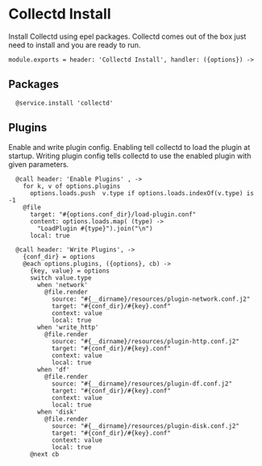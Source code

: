 
# Collectd Install
Install Collectd using epel packages. Collectd comes out of the box just need to install
and you are ready to run.

    module.exports = header: 'Collectd Install', handler: ({options}) ->

## Packages

      @service.install 'collectd'

## Plugins
Enable and write plugin config.
Enabling tell collectd to load the plugin at startup.
Writing plugin config tells collectd to use the enabled plugin with given parameters.

      @call header: 'Enable Plugins' , ->
        for k, v of options.plugins
          options.loads.push  v.type if options.loads.indexOf(v.type) is -1
        @file
          target: "#{options.conf_dir}/load-plugin.conf"
          content: options.loads.map( (type) ->
            "LoadPlugin #{type}").join("\n")
          local: true
        
      @call header: 'Write Plugins', ->
        {conf_dir} = options
        @each options.plugins, ({options}, cb) ->
          {key, value} = options
          switch value.type
            when 'network'
              @file.render
                source: "#{__dirname}/resources/plugin-network.conf.j2"
                target: "#{conf_dir}/#{key}.conf"
                context: value
                local: true
            when 'write_http'
              @file.render
                source: "#{__dirname}/resources/plugin-http.conf.j2"
                target: "#{conf_dir}/#{key}.conf"
                context: value
                local: true
            when 'df'
              @file.render
                source: "#{__dirname}/resources/plugin-df.conf.j2"
                target: "#{conf_dir}/#{key}.conf"
                context: value
                local: true
            when 'disk'
              @file.render
                source: "#{__dirname}/resources/plugin-disk.conf.j2"
                target: "#{conf_dir}/#{key}.conf"
                context: value
                local: true
          @next cb
      
